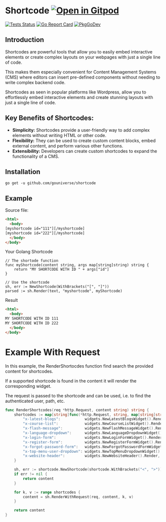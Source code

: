 # Shortcode <a href="https://gitpod.io/#https://github.com/gouniverse/shortcode" style="float:right:"><img src="https://gitpod.io/button/open-in-gitpod.svg" alt="Open in Gitpod" loading="lazy"></a>

[![Tests Status](https://github.com/gouniverse/shortcode/actions/workflows/tests.yml/badge.svg?branch=main)](https://github.com/gouniverse/shortcode/actions/workflows/tests.yml)
[![Go Report Card](https://goreportcard.com/badge/github.com/gouniverse/shortcode)](https://goreportcard.com/report/github.com/gouniverse/shortcode)
[![PkgGoDev](https://pkg.go.dev/badge/github.com/gouniverse/shortcode)](https://pkg.go.dev/github.com/gouniverse/shortcode)

## Introduction

Shortcodes are powerful tools that allow you to easily embed interactive elements or create complex layouts on your webpages with just a single line of code. 

This makes them especially convenient for Content Management Systems (CMS) where editors can insert pre-defined components without needing to write complex backend code.

Shortcodes as seen in popular platforms like Wordpress, allow you to effortlessly embed interactive elements and create stunning layouts with just a single line of code.

## Key Benefits of Shortcodes:

- **Simplicity:** Shortcodes provide a user-friendly way to add complex elements without writing HTML or other code.   
- **Flexibility:** They can be used to create custom content blocks, embed external content, and perform various other functions.  
- **Extensibility:** Developers can create custom shortcodes to expand the functionality of a CMS.   

## Installation
```
go get -u github.com/gouniverse/shortcode
```

## Example

Source file:

```html
<html>
  <body>
[myshortcode id="111"][/myshortcode]
[myshortcode id="222"][/myshortcode]
  </body>
</body>
```

Your Golang Shortcode

```golang
// The shortode function
func myShortcode(content string, args map[string]string) string {
	return "MY SHORTCODE WITH ID " + args["id"]
}

// Use the shortcode
sh, err := NewShortcode(WithBrackets("[", "]"))
parsed := sh.Render(text, "myshortcode", myShortcode)
```

Result

```html
<html>
  <body>
MY SHORTCODE WITH ID 111
MY SHORTCODE WITH ID 222
  </body>
</body>
```

# Example With Request

In this example, the RenderShortocdes function find search the provided content for shortcodes.

If a supported shortcode is found in the content it will render the corresponding widget.

The request is passed to the shortcode and can be used, i.e. to find the authenticated user, path, etc.

```go
func RenderShortcodes(req *http.Request, content string) string {
	shortcodes := map[string]func(*http.Request, string, map[string]string) string{
		"x-latest-blogs":           widgets.NewLatestBlogsWidget().Render,
		"x-course-list":            widgets.NewCourseListWidget().Render,
		"x-flash-message":          widgets.NewFlashMessageWidget().Render,
		"x-language-dropdown":      widgets.NewLanguageDropdownWidget().Render,
		"x-login-form":             widgets.NewLoginFormWidget().Render,
		"x-register-form":          widgets.NewRegisterFormWidget().Render,
		"x-forgot-password-form":   widgets.NewForgotPasswordFormWidget().Render,
		"x-top-menu-user-dropdown": widgets.NewTopMenuDropdownWidget().Render,
		"x-website-header":         widgets.NewWebsiteHeader().Render,
	}

	sh, err := shortcode.NewShortcode(shortcode.WithBrackets("<", ">"))
	if err != nil {
		return content
	}

	for k, v := range shortcodes {
		content = sh.RenderWithRequest(req, content, k, v)
	}

	return content
}
```
